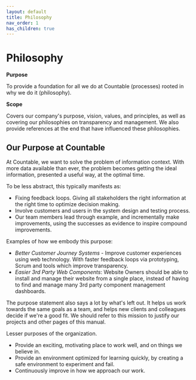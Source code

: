 ```yaml
---
layout: default
title: Philosophy
nav_order: 1
has_children: true
---
```


# Philosophy

**Purpose**

To provide a foundation for all we do at Countable (processes) rooted in why we do it (philosophy).

**Scope**

Covers our company's purpose, vision, values, and principles, as well as
covering our philosophies on transparency and management. We also
provide references at the end that have influenced these philosophies.

## Our Purpose at Countable

At Countable, we want to solve the problem of information
context. With more data available than ever, the problem becomes getting
the ideal information, presented a useful way, at the optimal time.

To be less abstract, this typically manifests as:

  - Fixing feedback loops. Giving all stakeholders the right information
    at the right time to optimize decision making.
  - Involve customers and users in the system design and testing process.
  - Our team members lead through example, and incrementally make improvements, using the successes as evidence to inspire compound improvements.

Examples of how we embody this purpose:

  - *Better Customer Journey Systems* - Improve customer experiences
    using web technology. With faster feedback loops via prototyping,
    Scrum and tools which improve transparency.
  - *Easier 3rd Party Web Components*: Website Owners should be able to
    install and manage their website from a single place, instead of
    having to find and manage many 3rd party component management
    dashboards.

The purpose statement also says a lot by what's left out. It helps us
work towards the same goals as a team, and helps new clients and
colleagues decide if we're a good fit. We should refer to this mission
to justify our projects and other pages of this manual.

Lesser purposes of the organization.

  - Provide an exciting, motivating place to work well, and on things we
    believe in.
  - Provide an environment optimized for learning quickly, by creating a safe environment to experiment and fail.
  - Continuously improve in how we approach our work.

